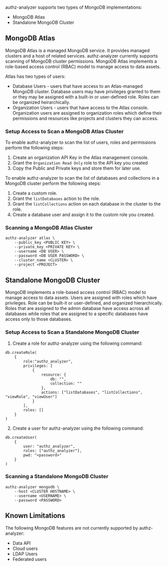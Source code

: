 authz-analyzer supports two types of MongoDB implementations:

* MongoDB Atlas
* Standalone MongoDB Cluster

## MongoDB Atlas

MongoDB Atlas is a managed MongoDB service. It provides managed clusters and a host of related services. authz-analyzer currently supports scanning of MongoDB cluster permissions. MongoDB Atlas implements a role-based access control (RBAC) model to manage access to data assets.

Atlas has two types of users:

* Database Users - users that have access to an Atlas-managed MongoDB cluster. Database users may have privileges granted to them or they may be assigned with a built-in or user-defined role. Roles can be organized heirarchically.
* Organization Users - users that have access to the Atlas console. Organization users are assigned to organization roles which define their permissions and resources like projects and clusters they can access.

### Setup Access to Scan a MongoDB Atlas Cluster

To enable authz-analyzer to scan the list of users, roles and permissions perform the following steps:
1. Create an organization API Key in the Atlas management console.
2. Grant the `Organization Read Only` role to the API key you created
3. Copy the Public and Private keys and store them for later use.

To enable authz-analyzer to scan the list of databases and collections in a MongoDB cluster perform the following steps:
1. Create a custom role.
2. Grant the `listDatabases` action to the role.
3. Grant the `listCollections` action on each database in the cluster to the role.
4. Create a database user and assign it to the custom role you created.

### Scanning a MongoDB Atlas Cluster
```
authz-analyzer atlas \
    --public_key <PUBLIC KEY> \
    --private_key <PRIVATE KEY> \
    --username <DB USER> \
    --password <DB USER PASSWORD> \
    --cluster_name <CLUSTER> \
    --project <PROJECT>
```

## Standalone MongoDB Cluster
MongoDB implements a role-based access control (RBAC) model to manage access to data assets. Users are assigned with roles which have privileges. Role can be built-it or user-defined, and organized hierarchically. Roles that are assigned to the admin database have access across all databases while roles that are assigned to a specific databases have access only to those databases.

### Setup Access to Scan a Standalone MongoDB Cluster
1. Create a role for authz-analyzer using the following command:
```
db.createRole(
    {
        role:"authz_analyzer",
        privileges: [
            {
                resource: {
                    db: "",
                    collection: ""
                },
                actions: ["listDatabases", "listCollections", "viewRole", "viewUser"]
            }
        ],
        roles: []
    }
)    
```

2. Create a user for authz-analyzer using the following command:
```
db.createUser(
    {
        user: "authz_analyzer",
        roles: ["authz_analyzer"],
        pwd: "<password>"
    }
) 
```

### Scanning a Standalone MongoDB Cluster
```
authz-analyzer mongodb \
    --host <CLUSTER HOSTNAME> \
    --username <USERNAME> \
    --password <PASSWORD>
```

## Known Limitations
The following MongoDB features are not currently supported by authz-analyzer:

* Data API
* Cloud users
* LDAP Users
* Federated users

